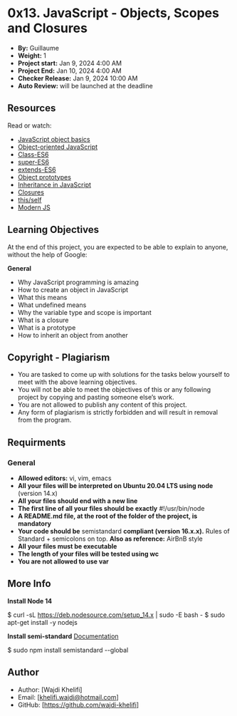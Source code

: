 # 0x13. JavaScript - Objects, Scopes and Closures

- **By:** Guillaume
- **Weight:** 1
- **Project start:** Jan 9, 2024 4:00 AM
- **Project End:** Jan 10, 2024 4:00 AM
- **Checker Release:** Jan 9, 2024 10:00 AM
- **Auto Review:** will be launched at the deadline

## Resources
Read or watch:

- [JavaScript object basics](https://developer.mozilla.org/en-US/docs/Learn/JavaScript/Objects/Basics)
- [Object-oriented JavaScript](https://developer.mozilla.org/en-US/docs/Learn/JavaScript/Objects/Classes_in_JavaScript)
- [Class-ES6](https://developer.mozilla.org/en-US/docs/Web/JavaScript/Reference/Classes)
- [super-ES6](https://developer.mozilla.org/en-US/docs/Web/JavaScript/Reference/Operators/super)
- [extends-ES6](https://developer.mozilla.org/en-US/docs/Web/JavaScript/Reference/Classes/extends)
- [Object prototypes](https://developer.mozilla.org/en-US/docs/Learn/JavaScript/Objects/Object_prototypes)
- [Inheritance in JavaScript](https://developer.mozilla.org/en-US/docs/Learn/JavaScript/Objects/Classes_in_JavaScript)
- [Closures](https://developer.mozilla.org/en-US/docs/Web/JavaScript/Closures)
- [this/self](https://alistapart.com/article/getoutbindingsituations/)
- [Modern JS](https://github.com/mbeaudru/modern-js-cheatsheet)

## Learning Objectives
At the end of this project, you are expected to be able to explain to anyone, without the help of Google:

**General**
- Why JavaScript programming is amazing
- How to create an object in JavaScript
- What this means
- What undefined means
- Why the variable type and scope is important
- What is a closure
- What is a prototype
- How to inherit an object from another

## Copyright - Plagiarism

- You are tasked to come up with solutions for the tasks below yourself to meet with the above learning objectives.
- You will not be able to meet the objectives of this or any following project by copying and pasting someone else’s work.
- You are not allowed to publish any content of this project.
- Any form of plagiarism is strictly forbidden and will result in removal from the program.

## Requirments
### General

- **Allowed editors:** vi, vim, emacs
- **All your files will be interpreted on Ubuntu 20.04 LTS using node** (version 14.x)
- **All your files should end with a new line**
- **The first line of all your files should be exactly** #!/usr/bin/node
- **A README.md file, at the root of the folder of the project, is mandatory**
- **Your code should be** semistandard **compliant (version 16.x.x).** Rules of Standard + semicolons on top. **Also as reference:** AirBnB style
- **All your files must be executable**
- **The length of your files will be tested using wc**
- **You are not allowed to use var**

## More Info
**Install Node 14**

$ curl -sL https://deb.nodesource.com/setup_14.x | sudo -E bash -
$ sudo apt-get install -y nodejs

**Install semi-standard**
[Documentation](https://github.com/standard/semistandard)

$ sudo npm install semistandard --global

## Author
- Author: [Wajdi Khelifi]
- Email: [khelifi.wajdi@hotmail.com]
- GitHub: [https://github.com/wajdi-khelifi]
